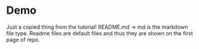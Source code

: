 # Demo 

Just a copied thing from the tutorial!
README.md -> md is the markdown file type. Readme files are default files and thus they are shown on the first page of repo. 
